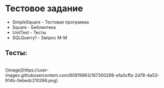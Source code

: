 
# Тестовое задание

* SimpleSquare - Тестовая программа
* Square - Библиотека
* UnitTest - Тесты
* SQLQuerry1 - Запрос М-М

## Тесты:

<br>
![image](https://user-images.githubusercontent.com/80919963/167300298-efa0cffa-2d78-4a53-914b-0ebedc210266.png)
